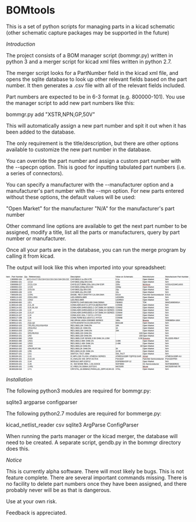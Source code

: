 **BOMtools**
=========
This is a set of python scripts for managing parts in a kicad schematic 
(other schematic capture packages may be supported in the future)

*Introduction*

The project consists of a BOM manager script (bommgr.py) written in
python 3 and a merger script for kicad xml files written in python 2.7.

The merger script looks for a PartNumber field in the kicad xml file,
and opens the sqlite database to look up other relevant fields based
on the part number. It then generates a .csv file with all of the
relevant fields included.

Part numbers are expected to be in 6-3 format (e.g. 800000-101). You use
the manager script to add new part numbers like this:

bommgr.py add "XSTR,NPN,GP,50V"

This will automatically assign a new part number and spit it out
when it has been added to the database.

The only requirement is the title/description, but there are other
options available to customize the new part number in the database.

You can override the part number and assign a custom part number with
the --specpn option. This is good for inputting tabulated part numbers
(i.e. a series of connectors).

You can specify a manufacturer with the --manufacturer option and a
manufacturer's part number with the --mpn option. For new parts entered
without these options, the default values will be used:

"Open Market" for the manufacturer
"N/A" for the manufacturer's part number

Other command line options are available to get the next part number to
be assigned, modify a title, list all the parts or manufacturers, query
by part number or manufacturer.

Once all your parts are in the database, you can run the merge program
by calling it from kicad. 

The output will look like this when imported into your spreadsheet:

![ProjectPicture](Screenshot.png)


*Installation*

The following python3 modules are required for bommgr.py:

sqlite3
argparse
configparser

The following python2.7 modules are required for bommerge.py:

kicad_netlist_reader
csv
sqlite3
ArgParse
ConfigParser

When running the parts manager or the kicad merger, the database will
need to be created. A separate script, gendb.py in the bommgr
directory does this.

*Notice*

This is currently alpha software. There will most likely be bugs. This is not feature complete. There
are several important commands missing. There is no facility to delete part numbers once they have been
assigned, and there probably never will be as that is dangerous. 

Use at your own risk.

Feedback is appreciated.





